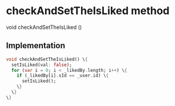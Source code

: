 


# checkAndSetTheIsLiked method








void checkAndSetTheIsLiked
()








## Implementation

```dart
void checkAndSetTheIsLiked() \{
  setIsLiked(val: false);
  for (var i = 0; i < _likedBy.length; i++) \{
    if (_likedBy[i].sId == _user.id) \{
      setIsLiked();
    \}
  \}
\}
```







